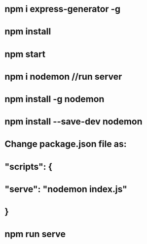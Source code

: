 # npm i express-generator -g
# npm install
# npm start
# npm i nodemon  //run server
# npm install -g nodemon

# npm install --save-dev nodemon
# Change package.json file as:
# 
# "scripts": {
#     "serve": "nodemon index.js"
# }
# npm run serve